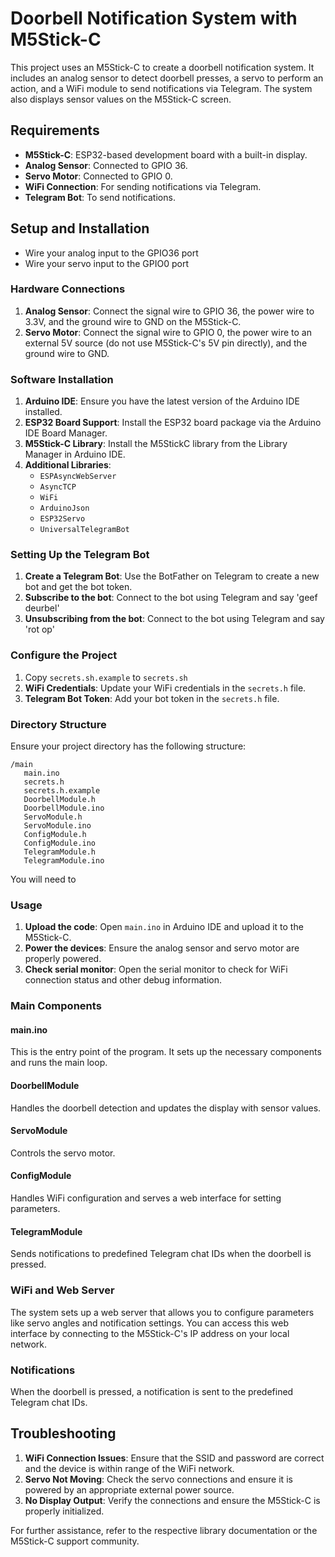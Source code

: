 # Doorbell Notification System with M5Stick-C

This project uses an M5Stick-C to create a doorbell notification system. It includes an analog sensor to detect doorbell presses, a servo to perform an action, and a WiFi module to send notifications via Telegram. The system also displays sensor values on the M5Stick-C screen.

## Requirements

- **M5Stick-C**: ESP32-based development board with a built-in display.
- **Analog Sensor**: Connected to GPIO 36.
- **Servo Motor**: Connected to GPIO 0.
- **WiFi Connection**: For sending notifications via Telegram.
- **Telegram Bot**: To send notifications.

## Setup and Installation
- Wire your analog input to the GPIO36 port
- Wire your servo input to the GPIO0 port

### Hardware Connections

1. **Analog Sensor**: Connect the signal wire to GPIO 36, the power wire to 3.3V, and the ground wire to GND on the M5Stick-C.
2. **Servo Motor**: Connect the signal wire to GPIO 0, the power wire to an external 5V source (do not use M5Stick-C's 5V pin directly), and the ground wire to GND.

### Software Installation

1. **Arduino IDE**: Ensure you have the latest version of the Arduino IDE installed.
2. **ESP32 Board Support**: Install the ESP32 board package via the Arduino IDE Board Manager.
3. **M5Stick-C Library**: Install the M5StickC library from the Library Manager in Arduino IDE.
4. **Additional Libraries**:
    - `ESPAsyncWebServer`
    - `AsyncTCP`
    - `WiFi`
    - `ArduinoJson`
    - `ESP32Servo`
    - `UniversalTelegramBot`

### Setting Up the Telegram Bot

1. **Create a Telegram Bot**: Use the BotFather on Telegram to create a new bot and get the bot token.
2. **Subscribe to the bot**: Connect to the bot using Telegram and say 'geef deurbel'
3. **Unsubscribing from the bot**: Connect to the bot using Telegram and say 'rot op'

### Configure the Project

1. Copy `secrets.sh.example` to `secrets.sh`
2. **WiFi Credentials**: Update your WiFi credentials in the `secrets.h` file.
2. **Telegram Bot Token**: Add your bot token in the `secrets.h` file.

### Directory Structure

Ensure your project directory has the following structure:

```
/main
   main.ino
   secrets.h
   secrets.h.example
   DoorbellModule.h
   DoorbellModule.ino
   ServoModule.h
   ServoModule.ino
   ConfigModule.h
   ConfigModule.ino
   TelegramModule.h
   TelegramModule.ino
``` 

You will need to 

### Usage

1. **Upload the code**: Open `main.ino` in Arduino IDE and upload it to the M5Stick-C.
2. **Power the devices**: Ensure the analog sensor and servo motor are properly powered.
3. **Check serial monitor**: Open the serial monitor to check for WiFi connection status and other debug information.

### Main Components

#### main.ino

This is the entry point of the program. It sets up the necessary components and runs the main loop.

#### DoorbellModule

Handles the doorbell detection and updates the display with sensor values.

#### ServoModule

Controls the servo motor.

#### ConfigModule

Handles WiFi configuration and serves a web interface for setting parameters.

#### TelegramModule

Sends notifications to predefined Telegram chat IDs when the doorbell is pressed.

### WiFi and Web Server

The system sets up a web server that allows you to configure parameters like servo angles and notification settings. You can access this web interface by connecting to the M5Stick-C's IP address on your local network.

### Notifications

When the doorbell is pressed, a notification is sent to the predefined Telegram chat IDs. 


## Troubleshooting

1. **WiFi Connection Issues**: Ensure that the SSID and password are correct and the device is within range of the WiFi network.
2. **Servo Not Moving**: Check the servo connections and ensure it is powered by an appropriate external power source.
3. **No Display Output**: Verify the connections and ensure the M5Stick-C is properly initialized.

For further assistance, refer to the respective library documentation or the M5Stick-C support community.